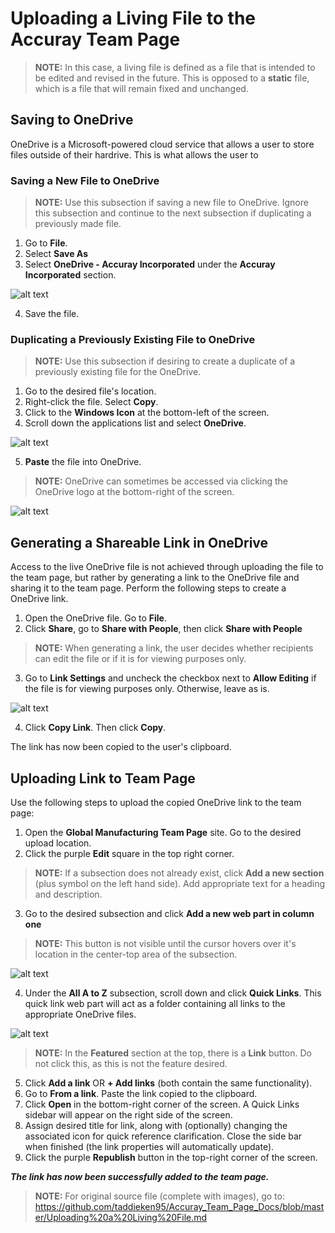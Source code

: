 # Uploading a Living File to the Accuray Team Page

> **NOTE:** In this case, a living file is defined as a file that is intended to be edited and revised in the future. This is opposed to a **static** file, which is a file that will remain fixed and unchanged.

## Saving to OneDrive

OneDrive is a Microsoft-powered cloud service that allows a user to store files outside of their hardrive. This is what allows the user
to 

### Saving a New File to OneDrive
> **NOTE:** Use this subsection if saving a new file to OneDrive. Ignore this subsection and continue to the next subsection if 
duplicating a previously made file.

1. Go to **File**.
2. Select **Save As**
3. Select **OneDrive - Accuray Incorporated** under the **Accuray Incorporated** section.

![alt text](https://github.com/taddieken95/Accuray_Team_Page_Docs/blob/master/images/Save%20As%20OneDrive.png "OneDrive - Accuray Incorporated Folder")

4. Save the file.

### Duplicating a Previously Existing File to OneDrive
> **NOTE:** Use this subsection if desiring to create a duplicate of a previously existing file for the OneDrive.

1. Go to the desired file's location.
2. Right-click the file. Select **Copy**.
3. Click to the **Windows Icon** at the bottom-left of the screen.
4. Scroll down the applications list and select **OneDrive**.

![alt text](https://github.com/taddieken95/Accuray_Team_Page_Docs/blob/master/images/Go%20to%20OneDrive%20folder.png "OneDrive Location in Start Menu")

5. **Paste** the file into OneDrive.

> **NOTE:** OneDrive can sometimes be accessed via clicking the OneDrive logo at the bottom-right of the screen.

![alt text](https://github.com/taddieken95/Accuray_Team_Page_Docs/blob/master/images/OneDrive%20logo.png "Alternative OneDrive Location")

## Generating a Shareable Link in OneDrive

Access to the live OneDrive file is not achieved through uploading the file to the team page, but rather by generating a link to the OneDrive file and sharing it to the team page. Perform the following steps to create a OneDrive link.

1. Open the OneDrive file. Go to **File**.
2. Click **Share**, go to **Share with People**, then click **Share with People**

> **NOTE:** When generating a link, the user decides whether recipients can edit the file or if it is for viewing purposes only.

3. Go to **Link Settings** and uncheck the checkbox next to **Allow Editing** if the file is for viewing purposes only. Otherwise, leave as is.

![alt text](https://github.com/taddieken95/Accuray_Team_Page_Docs/blob/master/images/Link%20Settings.png "Link Settings")

4. Click **Copy Link**. Then click **Copy**.

The link has now been copied to the user's clipboard. 

## Uploading Link to Team Page

Use the following steps to upload the copied OneDrive link to the team page:

1. Open the **Global Manufacturing Team Page** site. Go to the desired upload location.
2. Click the purple **Edit** square in the top right corner.

> **NOTE:** If a subsection does not already exist, click **Add a new section** (plus symbol on the left hand side). Add appropriate text for a heading and description.

3. Go to the desired subsection and click **Add a new web part in column one**

> **NOTE:** This button is not visible until the cursor hovers over it's location in the center-top area of the subsection.

![alt text](https://github.com/taddieken95/Accuray_Team_Page_Docs/blob/master/images/Add%20a%20new%20web%20part.png "Add a New Web Part")

4. Under the **All A to Z** subsection, scroll down and click **Quick Links**. This quick link web part will act as a folder containing all links to the appropriate OneDrive files.

![alt text](https://github.com/taddieken95/Accuray_Team_Page_Docs/blob/master/images/Quick%20Links%20Button.png "Click Quick Links")

> **NOTE:** In the **Featured** section at the top, there is a **Link** button. Do not click this, as this is not the feature desired.

5. Click **Add a link** OR **+ Add links** (both contain the same functionality).
6. Go to **From a link**. Paste the link copied to the clipboard.
7. Click **Open** in the bottom-right corner of the screen. A Quick Links sidebar will appear on the right side of the screen.
8. Assign desired title for link, along with (optionally) changing the associated icon for quick reference clarification. Close the side bar when finished (the link properties will automatically update).
9. Click the purple **Republish** button in the top-right corner of the screen.

***The link has now been successfully added to the team page.***



> **NOTE:** For original source file (complete with images), go to: https://github.com/taddieken95/Accuray_Team_Page_Docs/blob/master/Uploading%20a%20Living%20File.md

